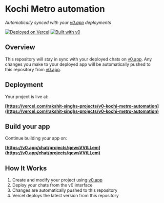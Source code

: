 # Kochi Metro automation

*Automatically synced with your [v0.app](https://v0.app) deployments*

[![Deployed on Vercel](https://img.shields.io/badge/Deployed%20on-Vercel-black?style=for-the-badge&logo=vercel)](https://vercel.com/rakshit-singhs-projects/v0-kochi-metro-automation)
[![Built with v0](https://img.shields.io/badge/Built%20with-v0.app-black?style=for-the-badge)](https://v0.app/chat/projects/qewsVVtLLem)

## Overview

This repository will stay in sync with your deployed chats on [v0.app](https://v0.app).
Any changes you make to your deployed app will be automatically pushed to this repository from [v0.app](https://v0.app).

## Deployment

Your project is live at:

**[https://vercel.com/rakshit-singhs-projects/v0-kochi-metro-automation](https://vercel.com/rakshit-singhs-projects/v0-kochi-metro-automation)**

## Build your app

Continue building your app on:

**[https://v0.app/chat/projects/qewsVVtLLem](https://v0.app/chat/projects/qewsVVtLLem)**

## How It Works

1. Create and modify your project using [v0.app](https://v0.app)
2. Deploy your chats from the v0 interface
3. Changes are automatically pushed to this repository
4. Vercel deploys the latest version from this repository